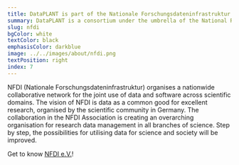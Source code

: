 ```yaml
---
title: DataPLANT is part of the Nationale Forschungsdateninfrastruktur
summary: DataPLANT is a consortium under the umbrella of the National Research Data Infrastructure (NFDI) dedicated to plant science 
slug: nfdi
bgColor: white
textColor: black
emphasisColor: darkblue
image: ../../images/about/nfdi.png
textPosition: right
index: 7
---
```


NFDI (Nationale Forschungsdateninfrastruktur) organises a nationwide collaborative network for the joint use of data and software across scientific domains.
The vision of NFDI is data as a common good for excellent research, organised by the scientific community in Germany.
The collaboration in the NFDI Association is creating an overarching organisation for research data management in all branches of science.
Step by step, the possibilities for utilising data for science and society will be improved.

Get to know [NFDI e.V.](https://www.nfdi.de/?lang=en)!